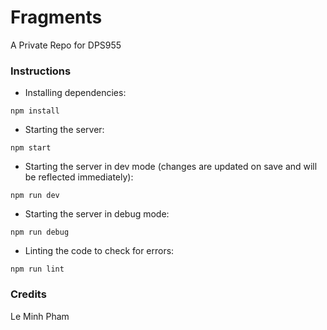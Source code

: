 # Fragments

A Private Repo for DPS955

### Instructions

- Installing dependencies:

```console
npm install
```

- Starting the server:

```console
npm start
```

- Starting the server in dev mode (changes are updated on save and will be reflected immediately):

```console
npm run dev
```

- Starting the server in debug mode:

```console
npm run debug
```

- Linting the code to check for errors:

```console
npm run lint
```

### Credits

Le Minh Pham
